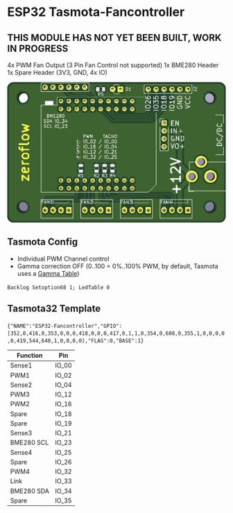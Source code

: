 # ESP32 Tasmota-Fancontroller

## THIS MODULE HAS NOT YET BEEN BUILT, WORK IN PROGRESS
 
4x PWM Fan Output (3 Pin Fan Control not supported)
1x BME280 Header
1x Spare Header (3V3, GND, 4x IO)

![Board Screenshot](ESP32_Tasmota_Fan.png)

## Tasmota Config

* Individual PWM Channel control
* Gamma correction OFF (0..100 = 0%..100% PWM, by default, Tasmota uses a [Gamma Table](https://tasmota.github.io/docs/Lights/#gamma-correction))

`Backlog Setoption68 1; LedTable 0`

## Tasmota32 Template

`{"NAME":"ESP32-Fancontroller","GPIO":[352,0,416,0,353,0,0,0,418,0,0,0,417,0,1,1,0,354,0,608,0,355,1,0,0,0,0,0,419,544,640,1,0,0,0,0],"FLAG":0,"BASE":1}`

| Function   | Pin |
| --------   | --- |
| Sense1     | IO_00 |
| PWM1       | IO_02 |
| Sense2     | IO_04 |
| PWM3       | IO_12 |
| PWM2       | IO_16 |
| Spare      | IO_18 |
| Spare      | IO_19 |
| Sense3     | IO_21 |
| BME280 SCL | IO_23 |
| Sense4     | IO_25 |
| Spare      | IO_26 |
| PWM4       | IO_32 |
| Link       | IO_33 |
| BME280 SDA | IO_34 |
| Spare      | IO_35 |
